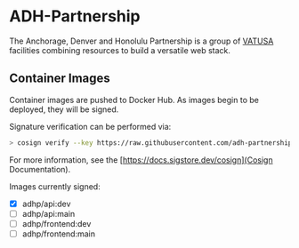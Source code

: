 # ADH-Partnership

The Anchorage, Denver and Honolulu Partnership is a group of [VATUSA](https://www.vatusa.net) facilities combining resources to build a versatile web stack.

## Container Images

Container images are pushed to Docker Hub.  As images begin to be deployed, they will be signed.

Signature verification can be performed via:

```bash
> cosign verify --key https://raw.githubusercontent.com/adh-partnership/.github/main/cosign.pub (image):(tag)
```

For more information, see the [https://docs.sigstore.dev/cosign](Cosign Documentation).

Images currently signed:
- [x] adhp/api:dev
- [ ] adhp/api:main
- [ ] adhp/frontend:dev
- [ ] adhp/frontend:main
